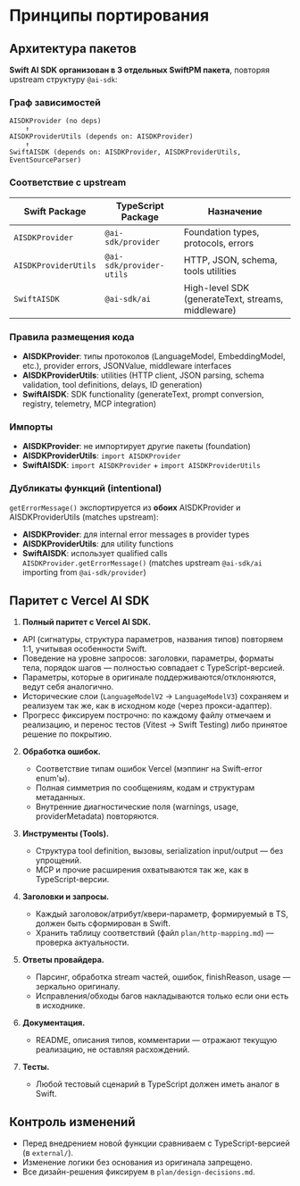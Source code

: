 # Принципы портирования

## Архитектура пакетов

**Swift AI SDK организован в 3 отдельных SwiftPM пакета**, повторяя upstream структуру `@ai-sdk`:

### Граф зависимостей
```
AISDKProvider (no deps)
    ↑
AISDKProviderUtils (depends on: AISDKProvider)
    ↑
SwiftAISDK (depends on: AISDKProvider, AISDKProviderUtils, EventSourceParser)
```

### Соответствие с upstream
| Swift Package | TypeScript Package | Назначение |
|---------------|-------------------|-----------|
| `AISDKProvider` | `@ai-sdk/provider` | Foundation types, protocols, errors |
| `AISDKProviderUtils` | `@ai-sdk/provider-utils` | HTTP, JSON, schema, tools utilities |
| `SwiftAISDK` | `@ai-sdk/ai` | High-level SDK (generateText, streams, middleware) |

### Правила размещения кода
- **AISDKProvider**: типы протоколов (LanguageModel, EmbeddingModel, etc.), provider errors, JSONValue, middleware interfaces
- **AISDKProviderUtils**: utilities (HTTP client, JSON parsing, schema validation, tool definitions, delays, ID generation)
- **SwiftAISDK**: SDK functionality (generateText, prompt conversion, registry, telemetry, MCP integration)

### Импорты
- **AISDKProvider**: не импортирует другие пакеты (foundation)
- **AISDKProviderUtils**: `import AISDKProvider`
- **SwiftAISDK**: `import AISDKProvider` + `import AISDKProviderUtils`

### Дубликаты функций (intentional)
`getErrorMessage()` экспортируется из **обоих** AISDKProvider и AISDKProviderUtils (matches upstream):
- **AISDKProvider**: для internal error messages в provider types
- **AISDKProviderUtils**: для utility functions
- **SwiftAISDK**: использует qualified calls `AISDKProvider.getErrorMessage()` (matches upstream `@ai-sdk/ai` importing from `@ai-sdk/provider`)

## Паритет с Vercel AI SDK

1. **Полный паритет с Vercel AI SDK.**
- API (сигнатуры, структура параметров, названия типов) повторяем 1:1, учитывая особенности Swift.
- Поведение на уровне запросов: заголовки, параметры, форматы тела, порядок шагов — полностью совпадает с TypeScript-версией.
- Параметры, которые в оригинале поддерживаются/отклоняются, ведут себя аналогично.
- Исторические слои (`LanguageModelV2` → `LanguageModelV3`) сохраняем и реализуем так же, как в исходном коде (через прокси-адаптер).
- Прогресс фиксируем построчно: по каждому файлу отмечаем и реализацию, и перенос тестов (Vitest → Swift Testing) либо принятое решение по покрытию.

2. **Обработка ошибок.**
   - Соответствие типам ошибок Vercel (мэппинг на Swift-error enum'ы).
   - Полная симметрия по сообщениям, кодам и структурам метаданных.
   - Внутренние диагностические поля (warnings, usage, providerMetadata) повторяются.

3. **Инструменты (Tools).**
   - Структура tool definition, вызовы, serialization input/output — без упрощений.
   - MCP и прочие расширения охватываются так же, как в TypeScript-версии.

4. **Заголовки и запросы.**
   - Каждый заголовок/атрибут/квери-параметр, формируемый в TS, должен быть сформирован в Swift.
   - Хранить таблицу соответствий (файл `plan/http-mapping.md`) — проверка актуальности.

5. **Ответы провайдера.**
   - Парсинг, обработка stream частей, ошибок, finishReason, usage — зеркально оригиналу.
   - Исправления/обходы багов накладываются только если они есть в исходнике.

6. **Документация.**
   - README, описания типов, комментарии — отражают текущую реализацию, не оставляя расхождений.

7. **Тесты.**
   - Любой тестовый сценарий в TypeScript должен иметь аналог в Swift.

## Контроль изменений
- Перед внедрением новой функции сравниваем с TypeScript-версией (в `external/`).
- Изменение логики без основания из оригинала запрещено.
- Все дизайн-решения фиксируем в `plan/design-decisions.md`.
